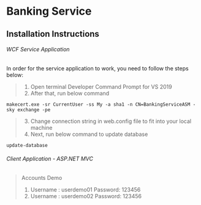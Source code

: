 # Banking Service
## Installation Instructions
###### WCF Service Application
In order for the service application to work, you need to follow the steps below:
> 1. Open terminal Developer Command Prompt for VS 2019
> 2. After that, run below command 
```
makecert.exe -sr CurrentUser -ss My -a sha1 -n CN=BankingServiceASM -sky exchange -pe
```
> 3. Change connection string in web.config file to fit into your local machine
> 4. Next, run below command to update database 
```
update-database
```
###### Client Application - ASP.NET MVC
> Accounts Demo
> 1. Username : userdemo01
>    Password: 123456 
> 2. Username : userdemo02
>    Password: 123456 

